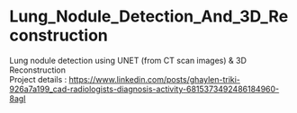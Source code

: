 # Lung_Nodule_Detection_And_3D_Reconstruction
Lung nodule detection using UNET (from CT scan images) &amp; 3D Reconstruction <br/>
Project details : https://www.linkedin.com/posts/ghaylen-triki-926a7a199_cad-radiologists-diagnosis-activity-6815373492486184960-8agI
